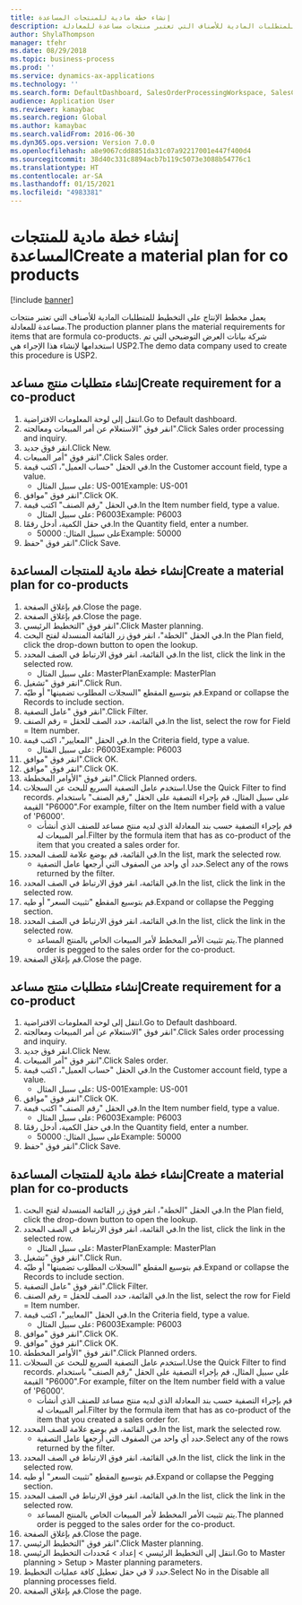 ```yaml
---
title: إنشاء خطة مادية للمنتجات المساعدة
description: يعمل مخطط الإنتاج على التخطيط للمتطلبات المادية للأصناف التي تعتبر منتجات مساعدة للمعادلة.
author: ShylaThompson
manager: tfehr
ms.date: 08/29/2018
ms.topic: business-process
ms.prod: ''
ms.service: dynamics-ax-applications
ms.technology: ''
ms.search.form: DefaultDashboard, SalesOrderProcessingWorkspace, SalesCreateOrder, SalesTable, ReqCreatePlanWorkspace, ReqTransPlanCard, SysQueryForm, ReqTransPo
audience: Application User
ms.reviewer: kamaybac
ms.search.region: Global
ms.author: kamaybac
ms.search.validFrom: 2016-06-30
ms.dyn365.ops.version: Version 7.0.0
ms.openlocfilehash: a8e9067cdd8851da31c07a92217001e447f400d4
ms.sourcegitcommit: 38d40c331c8894acb7b119c5073e3088b54776c1
ms.translationtype: HT
ms.contentlocale: ar-SA
ms.lasthandoff: 01/15/2021
ms.locfileid: "4983381"
---
```

# <a name="create-a-material-plan-for-co-products"></a><span data-ttu-id="11e73-103">إنشاء خطة مادية للمنتجات المساعدة</span><span class="sxs-lookup"><span data-stu-id="11e73-103">Create a material plan for co products</span></span>

[!include [banner](../../includes/banner.md)]

<span data-ttu-id="11e73-104">يعمل مخطط الإنتاج على التخطيط للمتطلبات المادية للأصناف التي تعتبر منتجات مساعدة للمعادلة.</span><span class="sxs-lookup"><span data-stu-id="11e73-104">The production planner plans the material requirements for items that are formula co-products.</span></span> <span data-ttu-id="11e73-105">شركة بيانات العرض التوضيحي التي تم استخدامها لإنشاء هذا الإجراء هي USP2.</span><span class="sxs-lookup"><span data-stu-id="11e73-105">The demo data company used to create this procedure is USP2.</span></span>


## <a name="create-requirement-for-a-co-product"></a><span data-ttu-id="11e73-106">إنشاء متطلبات منتج مساعد</span><span class="sxs-lookup"><span data-stu-id="11e73-106">Create requirement for a co-product</span></span>
1. <span data-ttu-id="11e73-107">انتقل إلى لوحة المعلومات الافتراضية.</span><span class="sxs-lookup"><span data-stu-id="11e73-107">Go to Default dashboard.</span></span>
2. <span data-ttu-id="11e73-108">انقر فوق "الاستعلام عن أمر المبيعات ومعالجته‬".</span><span class="sxs-lookup"><span data-stu-id="11e73-108">Click Sales order processing and inquiry.</span></span>
3. <span data-ttu-id="11e73-109">انقر فوق جديد.</span><span class="sxs-lookup"><span data-stu-id="11e73-109">Click New.</span></span>
4. <span data-ttu-id="11e73-110">انقر فوق "أمر المبيعات".</span><span class="sxs-lookup"><span data-stu-id="11e73-110">Click Sales order.</span></span>
5. <span data-ttu-id="11e73-111">في الحقل "حساب العميل"، اكتب قيمة.</span><span class="sxs-lookup"><span data-stu-id="11e73-111">In the Customer account field, type a value.</span></span>
    * <span data-ttu-id="11e73-112">على سبيل المثال: US-001</span><span class="sxs-lookup"><span data-stu-id="11e73-112">Example: US-001</span></span>  
6. <span data-ttu-id="11e73-113">انقر فوق "موافق".</span><span class="sxs-lookup"><span data-stu-id="11e73-113">Click OK.</span></span>
7. <span data-ttu-id="11e73-114">في الحقل "رقم الصنف" اكتب قيمة.</span><span class="sxs-lookup"><span data-stu-id="11e73-114">In the Item number field, type a value.</span></span>
    * <span data-ttu-id="11e73-115">على سبيل المثال: P6003</span><span class="sxs-lookup"><span data-stu-id="11e73-115">Example: P6003</span></span>  
8. <span data-ttu-id="11e73-116">في حقل الكمية، أدخل رقمًا.</span><span class="sxs-lookup"><span data-stu-id="11e73-116">In the Quantity field, enter a number.</span></span>
    * <span data-ttu-id="11e73-117">على سبيل المثال: 50000</span><span class="sxs-lookup"><span data-stu-id="11e73-117">Example: 50000</span></span>  
9. <span data-ttu-id="11e73-118">انقر فوق "حفظ".</span><span class="sxs-lookup"><span data-stu-id="11e73-118">Click Save.</span></span>

## <a name="create-a-material-plan-for-co-products"></a><span data-ttu-id="11e73-119">إنشاء خطة مادية للمنتجات المساعدة</span><span class="sxs-lookup"><span data-stu-id="11e73-119">Create a material plan for co-products</span></span>
1. <span data-ttu-id="11e73-120">قم بإغلاق الصفحة.</span><span class="sxs-lookup"><span data-stu-id="11e73-120">Close the page.</span></span>
2. <span data-ttu-id="11e73-121">قم بإغلاق الصفحة.</span><span class="sxs-lookup"><span data-stu-id="11e73-121">Close the page.</span></span>
3. <span data-ttu-id="11e73-122">انقر فوق "التخطيط الرئيسي‬".</span><span class="sxs-lookup"><span data-stu-id="11e73-122">Click Master planning.</span></span>
4. <span data-ttu-id="11e73-123">في الحقل "الخطة"، انقر فوق زر القائمة المنسدلة لفتح البحث.</span><span class="sxs-lookup"><span data-stu-id="11e73-123">In the Plan field, click the drop-down button to open the lookup.</span></span>
5. <span data-ttu-id="11e73-124">في القائمة، انقر فوق الارتباط في الصف المحدد.</span><span class="sxs-lookup"><span data-stu-id="11e73-124">In the list, click the link in the selected row.</span></span>
    * <span data-ttu-id="11e73-125">على سبيل المثال: MasterPlan</span><span class="sxs-lookup"><span data-stu-id="11e73-125">Example: MasterPlan</span></span>  
6. <span data-ttu-id="11e73-126">انقر فوق "تشغيل".</span><span class="sxs-lookup"><span data-stu-id="11e73-126">Click Run.</span></span>
7. <span data-ttu-id="11e73-127">قم بتوسيع المقطع "السجلات المطلوب تضمينها‬‬" أو طيّه.</span><span class="sxs-lookup"><span data-stu-id="11e73-127">Expand or collapse the Records to include section.</span></span>
8. <span data-ttu-id="11e73-128">انقر فوق "عامل التصفية".</span><span class="sxs-lookup"><span data-stu-id="11e73-128">Click Filter.</span></span>
9. <span data-ttu-id="11e73-129">في القائمة، حدد الصف للحقل = رقم الصنف.</span><span class="sxs-lookup"><span data-stu-id="11e73-129">In the list, select the row for Field = Item number.</span></span>
10. <span data-ttu-id="11e73-130">في الحقل "المعايير"، اكتب قيمة.</span><span class="sxs-lookup"><span data-stu-id="11e73-130">In the Criteria field, type a value.</span></span>
    * <span data-ttu-id="11e73-131">على سبيل المثال: P6003</span><span class="sxs-lookup"><span data-stu-id="11e73-131">Example: P6003</span></span>  
11. <span data-ttu-id="11e73-132">انقر فوق "موافق".</span><span class="sxs-lookup"><span data-stu-id="11e73-132">Click OK.</span></span>
12. <span data-ttu-id="11e73-133">انقر فوق "موافق".</span><span class="sxs-lookup"><span data-stu-id="11e73-133">Click OK.</span></span>
13. <span data-ttu-id="11e73-134">انقر فوق "الأوامر المخططة".</span><span class="sxs-lookup"><span data-stu-id="11e73-134">Click Planned orders.</span></span>
14. <span data-ttu-id="11e73-135">استخدم عامل التصفية السريع للبحث عن السجلات.</span><span class="sxs-lookup"><span data-stu-id="11e73-135">Use the Quick Filter to find records.</span></span> <span data-ttu-id="11e73-136">على سبيل المثال، قم بإجراء التصفية على الحقل "رقم الصنف" باستخدام القيمة "P6000".</span><span class="sxs-lookup"><span data-stu-id="11e73-136">For example, filter on the Item number field with a value of 'P6000'.</span></span>
    * <span data-ttu-id="11e73-137">قم بإجراء التصفية حسب بند المعادلة الذي لديه منتج مساعد للصنف الذي أنشأت أمر المبيعات له.</span><span class="sxs-lookup"><span data-stu-id="11e73-137">Filter by the formula item that has as co-product of the item that you created a sales order for.</span></span>  
15. <span data-ttu-id="11e73-138">في القائمة، قم بوضع علامة للصف المحدد.</span><span class="sxs-lookup"><span data-stu-id="11e73-138">In the list, mark the selected row.</span></span>
    * <span data-ttu-id="11e73-139">حدد أي واحد من الصفوف التي أرجعها عامل التصفية.</span><span class="sxs-lookup"><span data-stu-id="11e73-139">Select any of the rows returned by the filter.</span></span>  
16. <span data-ttu-id="11e73-140">في القائمة، انقر فوق الارتباط في الصف المحدد.</span><span class="sxs-lookup"><span data-stu-id="11e73-140">In the list, click the link in the selected row.</span></span>
17. <span data-ttu-id="11e73-141">قم بتوسيع المقطع "تثبيت السعر" أو طيه.</span><span class="sxs-lookup"><span data-stu-id="11e73-141">Expand or collapse the Pegging section.</span></span>
18. <span data-ttu-id="11e73-142">في القائمة، انقر فوق الارتباط في الصف المحدد.</span><span class="sxs-lookup"><span data-stu-id="11e73-142">In the list, click the link in the selected row.</span></span>
    * <span data-ttu-id="11e73-143">يتم تثبيت الأمر المخطط لأمر المبيعات الخاص بالمنتج المساعد.</span><span class="sxs-lookup"><span data-stu-id="11e73-143">The planned order is pegged to the sales order for the co-product.</span></span>  
19. <span data-ttu-id="11e73-144">قم بإغلاق الصفحة.</span><span class="sxs-lookup"><span data-stu-id="11e73-144">Close the page.</span></span>

## <a name="create-requirement-for-a-co-product"></a><span data-ttu-id="11e73-145">إنشاء متطلبات منتج مساعد</span><span class="sxs-lookup"><span data-stu-id="11e73-145">Create requirement for a co-product</span></span>
1. <span data-ttu-id="11e73-146">انتقل إلى لوحة المعلومات الافتراضية.</span><span class="sxs-lookup"><span data-stu-id="11e73-146">Go to Default dashboard.</span></span>
2. <span data-ttu-id="11e73-147">انقر فوق "الاستعلام عن أمر المبيعات ومعالجته‬".</span><span class="sxs-lookup"><span data-stu-id="11e73-147">Click Sales order processing and inquiry.</span></span>
3. <span data-ttu-id="11e73-148">انقر فوق جديد.</span><span class="sxs-lookup"><span data-stu-id="11e73-148">Click New.</span></span>
4. <span data-ttu-id="11e73-149">انقر فوق "أمر المبيعات".</span><span class="sxs-lookup"><span data-stu-id="11e73-149">Click Sales order.</span></span>
5. <span data-ttu-id="11e73-150">في الحقل "حساب العميل"، اكتب قيمة.</span><span class="sxs-lookup"><span data-stu-id="11e73-150">In the Customer account field, type a value.</span></span>
    * <span data-ttu-id="11e73-151">على سبيل المثال: US-001</span><span class="sxs-lookup"><span data-stu-id="11e73-151">Example: US-001</span></span>  
6. <span data-ttu-id="11e73-152">انقر فوق "موافق".</span><span class="sxs-lookup"><span data-stu-id="11e73-152">Click OK.</span></span>
7. <span data-ttu-id="11e73-153">في الحقل "رقم الصنف" اكتب قيمة.</span><span class="sxs-lookup"><span data-stu-id="11e73-153">In the Item number field, type a value.</span></span>
    * <span data-ttu-id="11e73-154">على سبيل المثال: P6003</span><span class="sxs-lookup"><span data-stu-id="11e73-154">Example: P6003</span></span>  
8. <span data-ttu-id="11e73-155">في حقل الكمية، أدخل رقمًا.</span><span class="sxs-lookup"><span data-stu-id="11e73-155">In the Quantity field, enter a number.</span></span>
    * <span data-ttu-id="11e73-156">على سبيل المثال: 50000</span><span class="sxs-lookup"><span data-stu-id="11e73-156">Example: 50000</span></span>  
9. <span data-ttu-id="11e73-157">انقر فوق "حفظ".</span><span class="sxs-lookup"><span data-stu-id="11e73-157">Click Save.</span></span>

## <a name="create-a-material-plan-for-co-products"></a><span data-ttu-id="11e73-158">إنشاء خطة مادية للمنتجات المساعدة</span><span class="sxs-lookup"><span data-stu-id="11e73-158">Create a material plan for co-products</span></span>
1. <span data-ttu-id="11e73-159">في الحقل "الخطة"، انقر فوق زر القائمة المنسدلة لفتح البحث.</span><span class="sxs-lookup"><span data-stu-id="11e73-159">In the Plan field, click the drop-down button to open the lookup.</span></span>
2. <span data-ttu-id="11e73-160">في القائمة، انقر فوق الارتباط في الصف المحدد.</span><span class="sxs-lookup"><span data-stu-id="11e73-160">In the list, click the link in the selected row.</span></span>
    * <span data-ttu-id="11e73-161">على سبيل المثال: MasterPlan</span><span class="sxs-lookup"><span data-stu-id="11e73-161">Example: MasterPlan</span></span>  
3. <span data-ttu-id="11e73-162">انقر فوق "تشغيل".</span><span class="sxs-lookup"><span data-stu-id="11e73-162">Click Run.</span></span>
4. <span data-ttu-id="11e73-163">قم بتوسيع المقطع "السجلات المطلوب تضمينها‬‬" أو طيّه.</span><span class="sxs-lookup"><span data-stu-id="11e73-163">Expand or collapse the Records to include section.</span></span>
5. <span data-ttu-id="11e73-164">انقر فوق "عامل التصفية".</span><span class="sxs-lookup"><span data-stu-id="11e73-164">Click Filter.</span></span>
6. <span data-ttu-id="11e73-165">في القائمة، حدد الصف للحقل = رقم الصنف.</span><span class="sxs-lookup"><span data-stu-id="11e73-165">In the list, select the row for Field = Item number.</span></span>
7. <span data-ttu-id="11e73-166">في الحقل "المعايير"، اكتب قيمة.</span><span class="sxs-lookup"><span data-stu-id="11e73-166">In the Criteria field, type a value.</span></span>
    * <span data-ttu-id="11e73-167">على سبيل المثال: P6003</span><span class="sxs-lookup"><span data-stu-id="11e73-167">Example: P6003</span></span>  
8. <span data-ttu-id="11e73-168">انقر فوق "موافق".</span><span class="sxs-lookup"><span data-stu-id="11e73-168">Click OK.</span></span>
9. <span data-ttu-id="11e73-169">انقر فوق "موافق".</span><span class="sxs-lookup"><span data-stu-id="11e73-169">Click OK.</span></span>
10. <span data-ttu-id="11e73-170">انقر فوق "الأوامر المخططة".</span><span class="sxs-lookup"><span data-stu-id="11e73-170">Click Planned orders.</span></span>
11. <span data-ttu-id="11e73-171">استخدم عامل التصفية السريع للبحث عن السجلات.</span><span class="sxs-lookup"><span data-stu-id="11e73-171">Use the Quick Filter to find records.</span></span> <span data-ttu-id="11e73-172">على سبيل المثال، قم بإجراء التصفية على الحقل "رقم الصنف" باستخدام القيمة "P6000".</span><span class="sxs-lookup"><span data-stu-id="11e73-172">For example, filter on the Item number field with a value of 'P6000'.</span></span>
    * <span data-ttu-id="11e73-173">قم بإجراء التصفية حسب بند المعادلة الذي لديه منتج مساعد للصنف الذي أنشأت أمر المبيعات له.</span><span class="sxs-lookup"><span data-stu-id="11e73-173">Filter by the formula item that has as co-product of the item that you created a sales order for.</span></span>  
12. <span data-ttu-id="11e73-174">في القائمة، قم بوضع علامة للصف المحدد.</span><span class="sxs-lookup"><span data-stu-id="11e73-174">In the list, mark the selected row.</span></span>
    * <span data-ttu-id="11e73-175">حدد أي واحد من الصفوف التي أرجعها عامل التصفية.</span><span class="sxs-lookup"><span data-stu-id="11e73-175">Select any of the rows returned by the filter.</span></span>  
13. <span data-ttu-id="11e73-176">في القائمة، انقر فوق الارتباط في الصف المحدد.</span><span class="sxs-lookup"><span data-stu-id="11e73-176">In the list, click the link in the selected row.</span></span>
14. <span data-ttu-id="11e73-177">قم بتوسيع المقطع "تثبيت السعر" أو طيه.</span><span class="sxs-lookup"><span data-stu-id="11e73-177">Expand or collapse the Pegging section.</span></span>
15. <span data-ttu-id="11e73-178">في القائمة، انقر فوق الارتباط في الصف المحدد.</span><span class="sxs-lookup"><span data-stu-id="11e73-178">In the list, click the link in the selected row.</span></span>
    * <span data-ttu-id="11e73-179">يتم تثبيت الأمر المخطط لأمر المبيعات الخاص بالمنتج المساعد.</span><span class="sxs-lookup"><span data-stu-id="11e73-179">The planned order is pegged to the sales order for the co-product.</span></span>  
16. <span data-ttu-id="11e73-180">قم بإغلاق الصفحة.</span><span class="sxs-lookup"><span data-stu-id="11e73-180">Close the page.</span></span>
17. <span data-ttu-id="11e73-181">انقر فوق "التخطيط الرئيسي‬".</span><span class="sxs-lookup"><span data-stu-id="11e73-181">Click Master planning.</span></span>
18. <span data-ttu-id="11e73-182">انتقل إلى التخطيط الرئيسي > إعداد > مُحددات التخطيط الرئيسي.</span><span class="sxs-lookup"><span data-stu-id="11e73-182">Go to Master planning > Setup > Master planning parameters.</span></span>
19. <span data-ttu-id="11e73-183">حدد لا في حقل تعطيل كافة عمليات التخطيط.</span><span class="sxs-lookup"><span data-stu-id="11e73-183">Select No in the Disable all planning processes field.</span></span>
20. <span data-ttu-id="11e73-184">قم بإغلاق الصفحة.</span><span class="sxs-lookup"><span data-stu-id="11e73-184">Close the page.</span></span>

